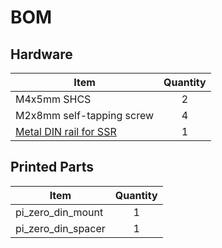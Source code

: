 # BOM

## Hardware
| Item                                                        | Quantity |
| ----------------------------------------------------------- | :------: |
| M4x5mm SHCS                                                 | 2        |
| M2x8mm self-tapping screw                                   | 4        |
| [Metal DIN rail for SSR](https://a.aliexpress.com/_mPAzuSc) | 1        |

## Printed Parts
| Item               | Quantity|
| ------------------ | :-----: |
| pi_zero_din_mount  | 1       |
| pi_zero_din_spacer | 1       |
